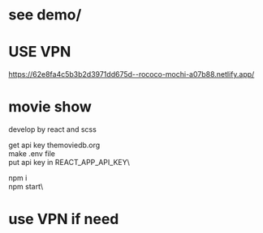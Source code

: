 # see demo/
# USE VPN 
https://62e8fa4c5b3b2d3971dd675d--rococo-mochi-a07b88.netlify.app/

# movie show
develop by react and scss

get api key themoviedb.org\
make .env file\
put api key in REACT_APP_API_KEY\

npm i \
npm start\

# use VPN if need



